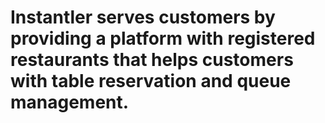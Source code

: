 # Instantler serves customers by providing a platform with registered restaurants that helps customers with table reservation and queue management.
